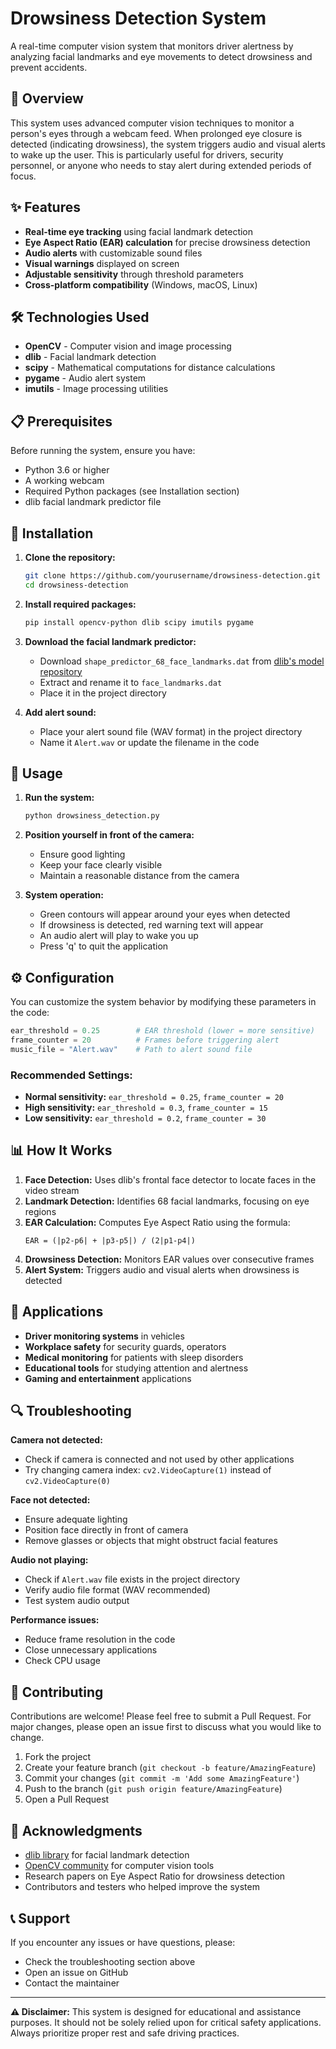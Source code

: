 # Drowsiness Detection System

A real-time computer vision system that monitors driver alertness by analyzing facial landmarks and eye movements to detect drowsiness and prevent accidents.

## 🚗 Overview

This system uses advanced computer vision techniques to monitor a person's eyes through a webcam feed. When prolonged eye closure is detected (indicating drowsiness), the system triggers audio and visual alerts to wake up the user. This is particularly useful for drivers, security personnel, or anyone who needs to stay alert during extended periods of focus.

## ✨ Features

- **Real-time eye tracking** using facial landmark detection
- **Eye Aspect Ratio (EAR) calculation** for precise drowsiness detection
- **Audio alerts** with customizable sound files
- **Visual warnings** displayed on screen
- **Adjustable sensitivity** through threshold parameters
- **Cross-platform compatibility** (Windows, macOS, Linux)

## 🛠️ Technologies Used

- **OpenCV** - Computer vision and image processing
- **dlib** - Facial landmark detection
- **scipy** - Mathematical computations for distance calculations
- **pygame** - Audio alert system
- **imutils** - Image processing utilities

## 📋 Prerequisites

Before running the system, ensure you have:

- Python 3.6 or higher
- A working webcam
- Required Python packages (see Installation section)
- dlib facial landmark predictor file

## 🔧 Installation

1. **Clone the repository:**
   ```bash
   git clone https://github.com/yourusername/drowsiness-detection.git
   cd drowsiness-detection
   ```

2. **Install required packages:**
   ```bash
   pip install opencv-python dlib scipy imutils pygame
   ```

3. **Download the facial landmark predictor:**
   - Download `shape_predictor_68_face_landmarks.dat` from [dlib's model repository](http://dlib.net/files/shape_predictor_68_face_landmarks.dat.bz2)
   - Extract and rename it to `face_landmarks.dat`
   - Place it in the project directory

4. **Add alert sound:**
   - Place your alert sound file (WAV format) in the project directory
   - Name it `Alert.wav` or update the filename in the code

## 🚀 Usage

1. **Run the system:**
   ```bash
   python drowsiness_detection.py
   ```

2. **Position yourself in front of the camera:**
   - Ensure good lighting
   - Keep your face clearly visible
   - Maintain a reasonable distance from the camera

3. **System operation:**
   - Green contours will appear around your eyes when detected
   - If drowsiness is detected, red warning text will appear
   - An audio alert will play to wake you up
   - Press 'q' to quit the application

## ⚙️ Configuration

You can customize the system behavior by modifying these parameters in the code:

```python
ear_threshold = 0.25        # EAR threshold (lower = more sensitive)
frame_counter = 20          # Frames before triggering alert
music_file = "Alert.wav"    # Path to alert sound file
```

### Recommended Settings:
- **Normal sensitivity:** `ear_threshold = 0.25`, `frame_counter = 20`
- **High sensitivity:** `ear_threshold = 0.3`, `frame_counter = 15`
- **Low sensitivity:** `ear_threshold = 0.2`, `frame_counter = 30`

## 📊 How It Works

1. **Face Detection:** Uses dlib's frontal face detector to locate faces in the video stream
2. **Landmark Detection:** Identifies 68 facial landmarks, focusing on eye regions
3. **EAR Calculation:** Computes Eye Aspect Ratio using the formula:
   ```
   EAR = (|p2-p6| + |p3-p5|) / (2|p1-p4|)
   ```
4. **Drowsiness Detection:** Monitors EAR values over consecutive frames
5. **Alert System:** Triggers audio and visual alerts when drowsiness is detected

## 🎯 Applications

- **Driver monitoring systems** in vehicles
- **Workplace safety** for security guards, operators
- **Medical monitoring** for patients with sleep disorders
- **Educational tools** for studying attention and alertness
- **Gaming and entertainment** applications

## 🔍 Troubleshooting

**Camera not detected:**
- Check if camera is connected and not used by other applications
- Try changing camera index: `cv2.VideoCapture(1)` instead of `cv2.VideoCapture(0)`

**Face not detected:**
- Ensure adequate lighting
- Position face directly in front of camera
- Remove glasses or objects that might obstruct facial features

**Audio not playing:**
- Check if `Alert.wav` file exists in the project directory
- Verify audio file format (WAV recommended)
- Test system audio output

**Performance issues:**
- Reduce frame resolution in the code
- Close unnecessary applications
- Check CPU usage

## 🤝 Contributing

Contributions are welcome! Please feel free to submit a Pull Request. For major changes, please open an issue first to discuss what you would like to change.

1. Fork the project
2. Create your feature branch (`git checkout -b feature/AmazingFeature`)
3. Commit your changes (`git commit -m 'Add some AmazingFeature'`)
4. Push to the branch (`git push origin feature/AmazingFeature`)
5. Open a Pull Request


## 🙏 Acknowledgments

- [dlib library](http://dlib.net/) for facial landmark detection
- [OpenCV community](https://opencv.org/) for computer vision tools
- Research papers on Eye Aspect Ratio for drowsiness detection
- Contributors and testers who helped improve the system

## 📞 Support

If you encounter any issues or have questions, please:
- Check the troubleshooting section above
- Open an issue on GitHub
- Contact the maintainer

---

**⚠️ Disclaimer:** This system is designed for educational and assistance purposes. It should not be solely relied upon for critical safety applications. Always prioritize proper rest and safe driving practices.

